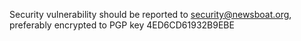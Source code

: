 Security vulnerability should be reported to security@newsboat.org, preferably encrypted to PGP key 4ED6CD61932B9EBE
